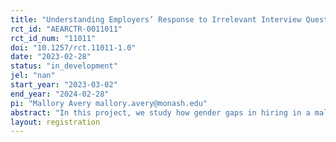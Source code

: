 ```yaml
---
title: "Understanding Employers’ Response to Irrelevant Interview Questions by Worker Gender "
rct_id: "AEARCTR-0011011"
rct_id_num: "11011"
doi: "10.1257/rct.11011-1.0"
date: "2023-02-28"
status: "in_development"
jel: "nan"
start_year: "2023-03-02"
end_year: "2024-02-28"
pi: "Mallory Avery mallory.avery@monash.edu"
abstract: "In this project, we study how gender gaps in hiring in a male-type environment vary depending on the use of “irrelevant” or “silly” interview questions, questions that are used in real-world interviews as ice-breakers or to get a general sense of an applicant’s personality, rather than being related to job-related skills or characteristics. "
layout: registration
---
```


